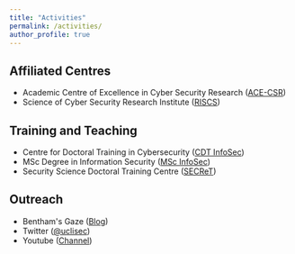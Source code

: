 ```yaml
---
title: "Activities"
permalink: /activities/
author_profile: true
---
```


Affiliated Centres
---

- Academic Centre of Excellence in Cyber Security Research ([ACE-CSR](https://www.ucl.ac.uk/cybersecurity-centre-of-excellence/))
- Science of Cyber Security Research Institute ([RISCS](https://www.riscs.org.uk/))


Training and Teaching
---

- Centre for Doctoral Training in Cybersecurity ([CDT InfoSec](https://www.ucl.ac.uk/cybersecurity-cdt/))
- MSc Degree in Information Security ([MSc InfoSec](https://www.ucl.ac.uk/computer-science/study/postgraduate-taught/information-security-msc))
- Security Science Doctoral Training Centre ([SECReT](http://www.ucl.ac.uk/secret/homepage))

Outreach
---

- Bentham's Gaze ([Blog](https://benthamsgaze.org/))
- Twitter ([@uclisec](https://twitter.com/uclisec))
- Youtube ([Channel](https://www.youtube.com/channel/UCTbJZUFNtRnx-Qb4IKvSK7w))
